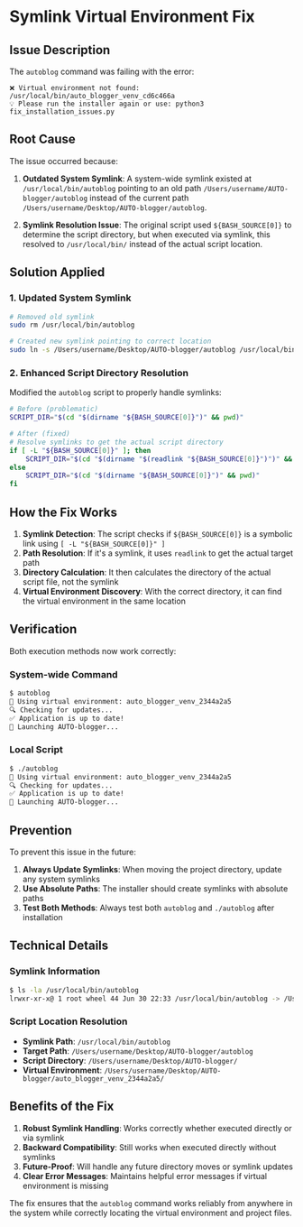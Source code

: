 # Symlink Virtual Environment Fix

## Issue Description

The `autoblog` command was failing with the error:
```
❌ Virtual environment not found: /usr/local/bin/auto_blogger_venv_cd6c466a
💡 Please run the installer again or use: python3 fix_installation_issues.py
```

## Root Cause

The issue occurred because:

1. **Outdated System Symlink**: A system-wide symlink existed at `/usr/local/bin/autoblog` pointing to an old path `/Users/username/AUTO-blogger/autoblog` instead of the current path `/Users/username/Desktop/AUTO-blogger/autoblog`.

2. **Symlink Resolution Issue**: The original script used `${BASH_SOURCE[0]}` to determine the script directory, but when executed via symlink, this resolved to `/usr/local/bin/` instead of the actual script location.

## Solution Applied

### 1. Updated System Symlink
```bash
# Removed old symlink
sudo rm /usr/local/bin/autoblog

# Created new symlink pointing to correct location
sudo ln -s /Users/username/Desktop/AUTO-blogger/autoblog /usr/local/bin/autoblog
```

### 2. Enhanced Script Directory Resolution

Modified the `autoblog` script to properly handle symlinks:

```bash
# Before (problematic)
SCRIPT_DIR="$(cd "$(dirname "${BASH_SOURCE[0]}")" && pwd)"

# After (fixed)
# Resolve symlinks to get the actual script directory
if [ -L "${BASH_SOURCE[0]}" ]; then
    SCRIPT_DIR="$(cd "$(dirname "$(readlink "${BASH_SOURCE[0]}")")" && pwd)"
else
    SCRIPT_DIR="$(cd "$(dirname "${BASH_SOURCE[0]}")" && pwd)"
fi
```

## How the Fix Works

1. **Symlink Detection**: The script checks if `${BASH_SOURCE[0]}` is a symbolic link using `[ -L "${BASH_SOURCE[0]}" ]`
2. **Path Resolution**: If it's a symlink, it uses `readlink` to get the actual target path
3. **Directory Calculation**: It then calculates the directory of the actual script file, not the symlink
4. **Virtual Environment Discovery**: With the correct directory, it can find the virtual environment in the same location

## Verification

Both execution methods now work correctly:

### System-wide Command
```bash
$ autoblog
🔧 Using virtual environment: auto_blogger_venv_2344a2a5
🔍 Checking for updates...
✅ Application is up to date!
🚀 Launching AUTO-blogger...
```

### Local Script
```bash
$ ./autoblog
🔧 Using virtual environment: auto_blogger_venv_2344a2a5
🔍 Checking for updates...
✅ Application is up to date!
🚀 Launching AUTO-blogger...
```

## Prevention

To prevent this issue in the future:

1. **Always Update Symlinks**: When moving the project directory, update any system symlinks
2. **Use Absolute Paths**: The installer should create symlinks with absolute paths
3. **Test Both Methods**: Always test both `autoblog` and `./autoblog` after installation

## Technical Details

### Symlink Information
```bash
$ ls -la /usr/local/bin/autoblog
lrwxr-xr-x@ 1 root wheel 44 Jun 30 22:33 /usr/local/bin/autoblog -> /Users/username/Desktop/AUTO-blogger/autoblog
```

### Script Location Resolution
- **Symlink Path**: `/usr/local/bin/autoblog`
- **Target Path**: `/Users/username/Desktop/AUTO-blogger/autoblog`
- **Script Directory**: `/Users/username/Desktop/AUTO-blogger/`
- **Virtual Environment**: `/Users/username/Desktop/AUTO-blogger/auto_blogger_venv_2344a2a5/`

## Benefits of the Fix

1. **Robust Symlink Handling**: Works correctly whether executed directly or via symlink
2. **Backward Compatibility**: Still works when executed directly without symlinks
3. **Future-Proof**: Will handle any future directory moves or symlink updates
4. **Clear Error Messages**: Maintains helpful error messages if virtual environment is missing

The fix ensures that the `autoblog` command works reliably from anywhere in the system while correctly locating the virtual environment and project files.